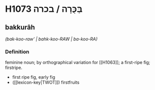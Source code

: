 # H1073 בַּכֻּרָה / בכרה

## bakkurâh

_(bak-koo-raw' | bahk-koo-RAW | ba-koo-RA)_

### Definition

feminine noun; by orthographical variation for [[H1063]]; a first-ripe fig; firstripe.

- first ripe fig, early fig
- ([[lexicon-key|TWOT]]) firstfruits
